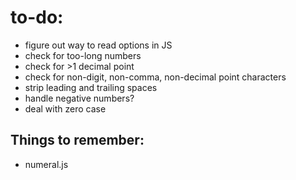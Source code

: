 to-do:
=======================
* figure out way to read options in JS
* check for too-long numbers
* check for >1 decimal point
* check for non-digit, non-comma, non-decimal point characters
* strip leading and trailing spaces
* handle negative numbers?
* deal with zero case

Things to remember:
-----------------------
+ numeral.js